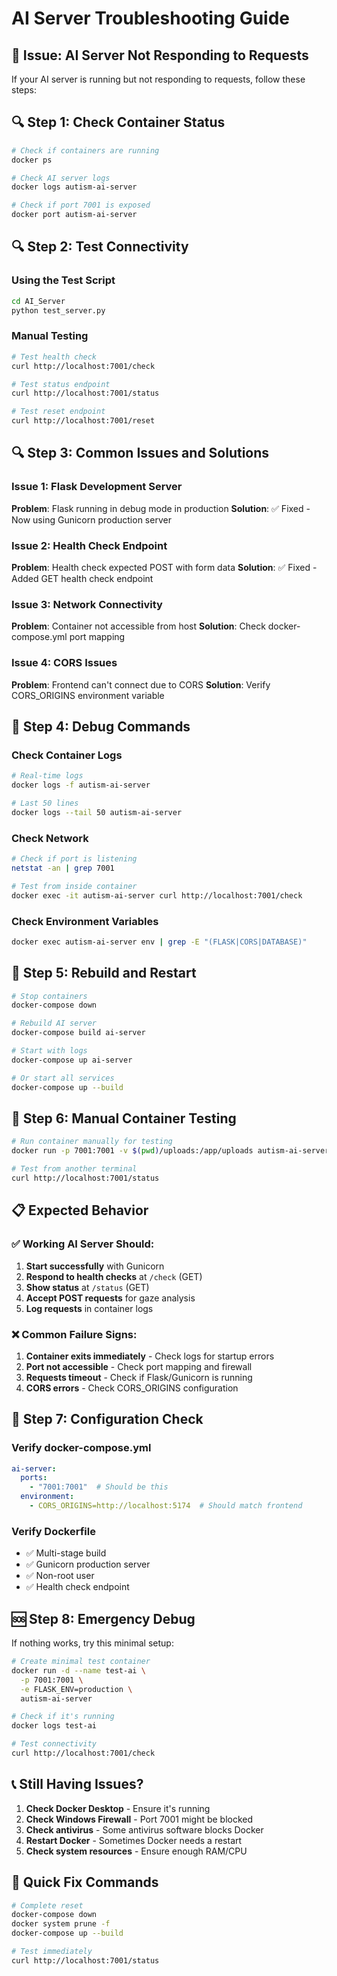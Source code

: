# AI Server Troubleshooting Guide

## 🚨 Issue: AI Server Not Responding to Requests

If your AI server is running but not responding to requests, follow these steps:

## 🔍 Step 1: Check Container Status

```bash
# Check if containers are running
docker ps

# Check AI server logs
docker logs autism-ai-server

# Check if port 7001 is exposed
docker port autism-ai-server
```

## 🔍 Step 2: Test Connectivity

### Using the Test Script
```bash
cd AI_Server
python test_server.py
```

### Manual Testing
```bash
# Test health check
curl http://localhost:7001/check

# Test status endpoint
curl http://localhost:7001/status

# Test reset endpoint
curl http://localhost:7001/reset
```

## 🔍 Step 3: Common Issues and Solutions

### Issue 1: Flask Development Server
**Problem**: Flask running in debug mode in production
**Solution**: ✅ Fixed - Now using Gunicorn production server

### Issue 2: Health Check Endpoint
**Problem**: Health check expected POST with form data
**Solution**: ✅ Fixed - Added GET health check endpoint

### Issue 3: Network Connectivity
**Problem**: Container not accessible from host
**Solution**: Check docker-compose.yml port mapping

### Issue 4: CORS Issues
**Problem**: Frontend can't connect due to CORS
**Solution**: Verify CORS_ORIGINS environment variable

## 🔧 Step 4: Debug Commands

### Check Container Logs
```bash
# Real-time logs
docker logs -f autism-ai-server

# Last 50 lines
docker logs --tail 50 autism-ai-server
```

### Check Network
```bash
# Check if port is listening
netstat -an | grep 7001

# Test from inside container
docker exec -it autism-ai-server curl http://localhost:7001/check
```

### Check Environment Variables
```bash
docker exec autism-ai-server env | grep -E "(FLASK|CORS|DATABASE)"
```

## 🔧 Step 5: Rebuild and Restart

```bash
# Stop containers
docker-compose down

# Rebuild AI server
docker-compose build ai-server

# Start with logs
docker-compose up ai-server

# Or start all services
docker-compose up --build
```

## 🔧 Step 6: Manual Container Testing

```bash
# Run container manually for testing
docker run -p 7001:7001 -v $(pwd)/uploads:/app/uploads autism-ai-server

# Test from another terminal
curl http://localhost:7001/status
```

## 📋 Expected Behavior

### ✅ Working AI Server Should:
1. **Start successfully** with Gunicorn
2. **Respond to health checks** at `/check` (GET)
3. **Show status** at `/status` (GET)
4. **Accept POST requests** for gaze analysis
5. **Log requests** in container logs

### ❌ Common Failure Signs:
1. **Container exits immediately** - Check logs for startup errors
2. **Port not accessible** - Check port mapping and firewall
3. **Requests timeout** - Check if Flask/Gunicorn is running
4. **CORS errors** - Check CORS_ORIGINS configuration

## 🔧 Step 7: Configuration Check

### Verify docker-compose.yml
```yaml
ai-server:
  ports:
    - "7001:7001"  # Should be this
  environment:
    - CORS_ORIGINS=http://localhost:5174  # Should match frontend
```

### Verify Dockerfile
- ✅ Multi-stage build
- ✅ Gunicorn production server
- ✅ Non-root user
- ✅ Health check endpoint

## 🆘 Step 8: Emergency Debug

If nothing works, try this minimal setup:

```bash
# Create minimal test container
docker run -d --name test-ai \
  -p 7001:7001 \
  -e FLASK_ENV=production \
  autism-ai-server

# Check if it's running
docker logs test-ai

# Test connectivity
curl http://localhost:7001/check
```

## 📞 Still Having Issues?

1. **Check Docker Desktop** - Ensure it's running
2. **Check Windows Firewall** - Port 7001 might be blocked
3. **Check antivirus** - Some antivirus software blocks Docker
4. **Restart Docker** - Sometimes Docker needs a restart
5. **Check system resources** - Ensure enough RAM/CPU

## 🔄 Quick Fix Commands

```bash
# Complete reset
docker-compose down
docker system prune -f
docker-compose up --build

# Test immediately
curl http://localhost:7001/status
``` 